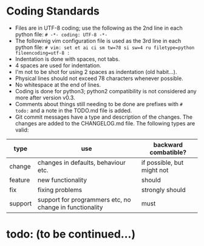 Coding Standards
================

* Files are in UTF-8 coding; use the following as the 2nd line in
  each python file:
      `# -*- coding: UTF-8 -*-`
* The followinig vim configuration file is used as the 3rd line in
  each python file:
      `# vim: set et ai ci sm tw=78 si sw=4 ru filetype=python fileencoding=utf-8 :`
* Indentation is done with spaces, not tabs.
* 4 spaces are used for indentation.
* I'm not to be shot for using 2 spaces as indentation (old habit...).
* Physical lines should not exceed 78 characters whenever possible.
* No whitespace at the end of lines.
* Coding is done for python3; python2 compatibility is not considered any more
  after version v0.3.
* Comments about things still needing to be done are prefixes with
      `# todo:`
  and a note in the TODO.md file is added.
* Git commit messages have a type and description of the changes.
  The changes are added to the CHANGELOG.md file.
  The following types are valid:

| type    | use | backward combatible? |
| ----    | --- | ---------------------- |
| change  | changes in defaults, behaviour etc. | if possible, but might not |
| feature | new functionality | should |
| fix     | fixing problems | strongly should |
| support | support for programmers etc, no change in functionality | must |

# todo: (to be continued...)
